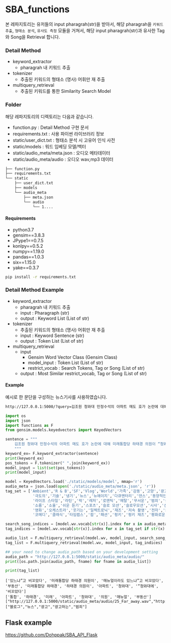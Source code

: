 # SBA_functions
본 레파지토리는 유저들의 input pharagrah(str)을 받아서, 해당 pharagrah을 `키워드 추출`, `형태소 분석`, `유사도 측정` 모듈을 거쳐서, 해당 input pharagrah(str)과 유사한 Tag와 Song을 Retrieval 합니다.

### Detail Method
* keyword_extractor
    - pharagrah 내 키워드 추출
* tokenizer
    - 추출된 키워드의 형태소 (명사) 어휘만 재 추출
* multiquery_retrieval
    - 추출된 키워드를 통한 Similarity Search Model

### Folder
해당 레파지토리의 디렉토리는 다음과 같습니다.
- function.py : Detail Method 구현 문서
- requirements.txt : 사용 파이썬 라이브러리 정보
- static/user_dict.txt : 형태소 분석 시 고유어 인식 사전
- static/models : 워드 임베딩 모델/백터
- static/audio_meta/meta.json : 오디오 메타데이터
- static/audio_meta/audio : 오디오 wav,mp3 데이터

```sh
├── function.py
├── requirements.txt
└── static
    ├── user_dict.txt
    ├── models
    └── audio_meta
        ├── meta.json
        └── audio
            └── 1....
```

#### Requirements

- python3.7
- gensim==3.8.3
- JPype1==0.7.5
- konlpy==0.5.2
- numpy==1.19.0
- pandas==1.0.3
- six==1.15.0
- yake==0.3.7

``` bash
pip install -r requirements.txt
```


### Detail Method Example
* keyword_extractor
    - pharagrah 내 키워드 추출
    - input : Pharagraph (str)
    - output : Keyword List (List of str)
* tokenizer
    - 추출된 키워드의 형태소 (명사) 어휘만 재 추출
    - input : Keyword Sentence (str)
    - output : Token List (List of str)
* multiquery_retrieval
    - input 
        - Gensim Word Vector Class (Gensim Class)
        - model_input : Token List (List of str)
        - restrict_vocab : Search Tokens, Tag or Song (List of str)
    - output : Most Similar restrict_vocab, Tag or Song (List of str)


#### Example
예시로 한 문단을 구성하는 뉴스기사를 사용하였습니다.
```bash
http://127.0.0.1:5000/?query=김조원 청와대 민정수석의 아파트 매도 호가 논란에 대해 미래통합당 하태경 의원이 “청와대에 아내 핑계 매뉴얼이라도 있느냐”고 비꼬았다. 하 의원은 7일 자신의 페이스북에 “청와대 고위 관계자가 김조원 민정수석의 고가 아파트 매물 논란에 대해 남자들은 부동산 거래 잘 모른다는 해명을 내놨다”며 “문재인 정부 남자들은 불리하면 하나같이 아내 핑계를 댄다”고 적었다. 그는 이어 조국 전 민정수석과 김의겸 전 대변인 사례를 들며 “청와대에 불리하면 아내 핑계 대라는 대응 매뉴얼이라도 있는 것이냐”며 “‘남자들은 부동산 모른다’는 청와대 관계자의 발언은 투기꾼들은 모두 여자라는 주장인지 되묻고 싶다”고 밝혔다. 하 의원은 또 “청와대에 남으려면 2주택을 무조건 팔아야 하는 소동도 괴상하지만 일단 국민에게 약속했다면 당사자인 김 수석이 책임지고 지켜야 한다”며 “자기 부동산 하나 맘대로 못해 아내 핑계 대는 사람은 국정 맡을 자격도 없다”고 주장했다. 앞서 서울 강남 지역에 아파트 2채를 보유한 김 수석은 한 채를 주변 시세보다 1~2억원 비싼 가격에 매물로 내놨다가 다주택을 처분할 뜻이 없는 것 아니냔 비판을 받았다. 이후 청와대 고위 관계자는 “통상 부동산 거래를 할 때 남자들은 잘 모르는 경우가 있다”고 해명해 논란을 키웠다.
```

```python
import os
import json
import functions as F
from gensim.models.keyedvectors import KeyedVectors

sentence = """
    김조원 청와대 민정수석의 아파트 매도 호가 논란에 대해 미래통합당 하태경 의원이 “청와대에 아내 핑계 매뉴얼이라도 있느냐”고 비꼬았다. 하 의원은 7일 자신의 페이스북에 “청와대 고위 관계자가 김조원 민정수석의 고가 아파트 매물 논란에 대해 남자들은 부동산 거래 잘 모른다는 해명을 내놨다”며 “문재인 정부 남자들은 불리하면 하나같이 아내 핑계를 댄다”고 적었다. 그는 이어 조국 전 민정수석과 김의겸 전 대변인 사례를 들며 “청와대에 불리하면 아내 핑계 대라는 대응 매뉴얼이라도 있는 것이냐”며 “‘남자들은 부동산 모른다’는 청와대 관계자의 발언은 투기꾼들은 모두 여자라는 주장인지 되묻고 싶다”고 밝혔다. 하 의원은 또 “청와대에 남으려면 2주택을 무조건 팔아야 하는 소동도 괴상하지만 일단 국민에게 약속했다면 당사자인 김 수석이 책임지고 지켜야 한다”며 “자기 부동산 하나 맘대로 못해 아내 핑계 대는 사람은 국정 맡을 자격도 없다”고 주장했다. 앞서 서울 강남 지역에 아파트 2채를 보유한 김 수석은 한 채를 주변 시세보다 1~2억원 비싼 가격에 매물로 내놨다가 다주택을 처분할 뜻이 없는 것 아니냔 비판을 받았다. 이후 청와대 고위 관계자는 “통상 부동산 거래를 할 때 남자들은 잘 모르는 경우가 있다”고 해명해 논란을 키웠다.
    """
keyword_ex= F.keyword_extractor(sentence)
print(keyword_ex)
pos_tokens = F.tokenizer(" ".join(keyword_ex))
model_input = list(set(pos_tokens))
print(model_input)

model = KeyedVectors.load('./static/models/model', mmap='r')
audio_meta = json.load(open('./static/audio_meta/meta.json', 'r'))
tag_set = ['Ambient','R & B','SF','Vlog','World','가족','감동','고양','광고','광고하는','교육','그루비',
            '극도의','기술','냉기','뉴스','뉴에이지','다큐멘터리','댄스','동양적인','드라마','드럼 &베이스','듣기 쉬운',
            '라이프 스타일','라틴','락','레저','로맨틱','메탈','무서운','범죄','블로그','블루스','비디오 게임','섹시한',
            '소름','소울','쉬운 듣기','스포츠','슬로 모션','슬로우모션','시사','신나는','신비','어린이','여행','역사',
            '영화','오케스트라','웃기는','일렉트로닉','재즈','저속 촬영','전자','카페','컨트리',
            '코메디','클래식','타임랩스','팝','패션','펑키','펑키 재즈','평화로운','포크','희망','힙합']

search_song_indices = [model.wv.vocab[str(x)].index for x in audio_meta.keys() if str(x) in model.wv.vocab]
tag_indices = [model.wv.vocab[str(x)].index for x in tag_set if str(x) in model.wv.vocab]

audio_list = F.multiquery_retrieval(model.wv, model_input, search_song_indices)
tag_list = F.multiquery_retrieval(model.wv, model_input, tag_indices)

## your need to change audio_path based on your development setting
audio_path = "http://127.0.0.1:5000/static/audio_meta/audio/"
print([os.path.join(audio_path, fname) for fname in audio_list])

print(tag_list)
```

```
['있느냐”고 비꼬았다', '미래통합당 하태경 의원이', '매뉴얼이라도 있느냐”고 비꼬았다', '부동산', '미래통합당 하태경', '하태경 의원이', '아파트', '청와대', '“청와대에', '비꼬았다']
['통합', '하태경', '미래', '아파트', '청와대', '의원', '매뉴얼', '부동산']
["http://127.0.0.1:5000/static/audio_meta/audio/25_Far_away.wav","http://127.0.0.1:5000/static/audio_meta/audio/65_Running_To_The_Sky.mp3","http://127.0.0.1:5000/static/audio_meta/audio/31_Lost_in_the_fog.wav","http://127.0.0.1:5000/static/audio_meta/audio/86_Ranking_show.mp3","http://127.0.0.1:5000/static/audio_meta/audio/66_Run.mp3"]
["블로그","뉴스","광고","광고하는","범죄"]
```


## Flask example
https://github.com/Dohppak/SBA_API_Flask